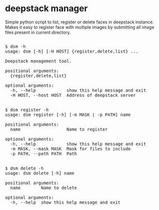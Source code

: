 # deepstack manager

Simple python script to list, register or delete faces in deepstack instance. Makes it easy to register face with multiple images by submitting all image files present in current directory.  

<pre>

$ dsm -h
usage: dsm [-h] [-H HOST] {register,delete,list} ...

Deepstack management tool.

positional arguments:
  {register,delete,list}

optional arguments:
  -h, --help            show this help message and exit
  -H HOST, --host HOST  Address of deepstack server


$ dsm register -h
usage: dsm register [-h] [-m MASK | -p PATH] name

positional arguments:
  name                  Name to register

optional arguments:
  -h, --help            show this help message and exit
  -m MASK, --mask MASK  Mask for files to include
  -p PATH, --path PATH  Path


$ dsm delete -h
usage: dsm delete [-h] name

positional arguments:
  name        Name to delete

optional arguments:
  -h, --help  show this help message and exit
